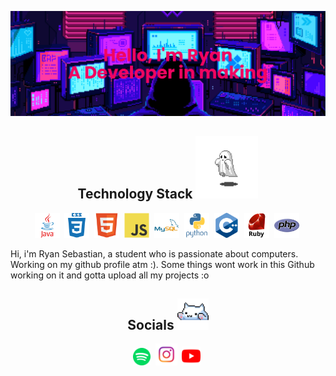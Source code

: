 </p align="center">
<img src="https://github.com/Ryanseb/Ryanseb/blob/main/assets/banner.png" />


<h2 align="center">Technology Stack <img src="https://github.com/Ryanseb/Ryanseb/blob/main/assets/ghost.gif" width="100"></h2>

<p align="center">
<img src="https://github.com/devicons/devicon/blob/master/icons/java/java-original-wordmark.svg" title="Java" alt="Java" width="40" height="40"/>&nbsp;
<img src="https://github.com/devicons/devicon/blob/master/icons/css3/css3-plain-wordmark.svg"  title="CSS3" alt="CSS" width="40" height="40"/>&nbsp;
<img src="https://github.com/devicons/devicon/blob/master/icons/html5/html5-original.svg" title="HTML5" alt="HTML" width="40" height="40"/>&nbsp;
<img src="https://github.com/devicons/devicon/blob/master/icons/javascript/javascript-original.svg" title="JavaScript" alt="JavaScript" width="40" height="40"/>&nbsp;
<img src="https://github.com/devicons/devicon/blob/master/icons/mysql/mysql-original-wordmark.svg" title="MySQL"  alt="MySQL" width="40" height="40"/>&nbsp;
<img src="https://github.com/devicons/devicon/blob/master/icons/python/python-original-wordmark.svg" title="Python" alt = "Python" width="40" height="40"/>&nbsp;
<img src="https://github.com/devicons/devicon/blob/master/icons/cplusplus/cplusplus-original.svg" title="C++" alt="C++" width="40" height= "40"/>&nbsp;
<img src="https://github.com/devicons/devicon/blob/master/icons/ruby/ruby-original-wordmark.svg" title="Ruby" alt="Ruby" width="40" height="40"/>&nbsp;
<img src="https://github.com/devicons/devicon/blob/master/icons/php/php-original.svg" title="php" alt="php" width="40" height="40"/>&nbsp;


<br />

Hi, i'm Ryan Sebastian, a student who is passionate about computers. Working on my github profile atm :). Some things wont work in this Github working on it and gotta upload all my projects :o
  
<h2 align="center">Socials <img src="https://github.com/Ryanseb/Ryanseb/blob/main/assets/cat.gif" width="50"></h2>

<p align="center">
<a href="https://open.spotify.com/user/mtjdb6nh1mjzejox1v3drys3a?si=32883bc4cfe14411" target="_blank"><img height="28" position:fixed;
  top: 10px; src="https://github.com/Ryanseb/Ryanseb/blob/main/assets/spotify.png"></a>&nbsp;
<a href="https://www.instagram.com/_.ryan.exe._/" target="_blank"><img height="35" src="https://github.com/Ryanseb/Ryanseb/blob/main/assets/instagram.png"></a>&nbsp;
<a href="https://www.youtube.com/@ryanseb07" target="_blank"><img height="30" src="https://github.com/Ryanseb/Ryanseb/blob/main/assets/youtube.png"></a>&nbsp;
</p>




